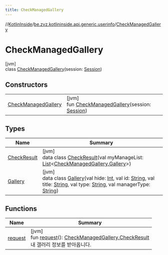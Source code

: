 ```yaml
---
title: CheckManagedGallery
---
```

//[KotlinInside](../../../index.html)/[be.zvz.kotlininside.api.generic.userinfo](../index.html)/[CheckManagedGallery](index.html)



# CheckManagedGallery



[jvm]\
class [CheckManagedGallery](index.html)(session: [Session](../../be.zvz.kotlininside.session/-session/index.html))



## Constructors


| | |
|---|---|
| [CheckManagedGallery](-check-managed-gallery.html) | [jvm]<br>fun [CheckManagedGallery](-check-managed-gallery.html)(session: [Session](../../be.zvz.kotlininside.session/-session/index.html)) |


## Types


| Name | Summary |
|---|---|
| [CheckResult](-check-result/index.html) | [jvm]<br>data class [CheckResult](-check-result/index.html)(val myManageList: [List](https://kotlinlang.org/api/latest/jvm/stdlib/kotlin.collections/-list/index.html)&lt;[CheckManagedGallery.Gallery](-gallery/index.html)&gt;) |
| [Gallery](-gallery/index.html) | [jvm]<br>data class [Gallery](-gallery/index.html)(val hide: [Int](https://kotlinlang.org/api/latest/jvm/stdlib/kotlin/-int/index.html), val id: [String](https://kotlinlang.org/api/latest/jvm/stdlib/kotlin/-string/index.html), val title: [String](https://kotlinlang.org/api/latest/jvm/stdlib/kotlin/-string/index.html), val type: [String](https://kotlinlang.org/api/latest/jvm/stdlib/kotlin/-string/index.html), val managerType: [String](https://kotlinlang.org/api/latest/jvm/stdlib/kotlin/-string/index.html)) |


## Functions


| Name | Summary |
|---|---|
| [request](request.html) | [jvm]<br>fun [request](request.html)(): [CheckManagedGallery.CheckResult](-check-result/index.html)<br>내 갤러리 정보를 받아옵니다. |

